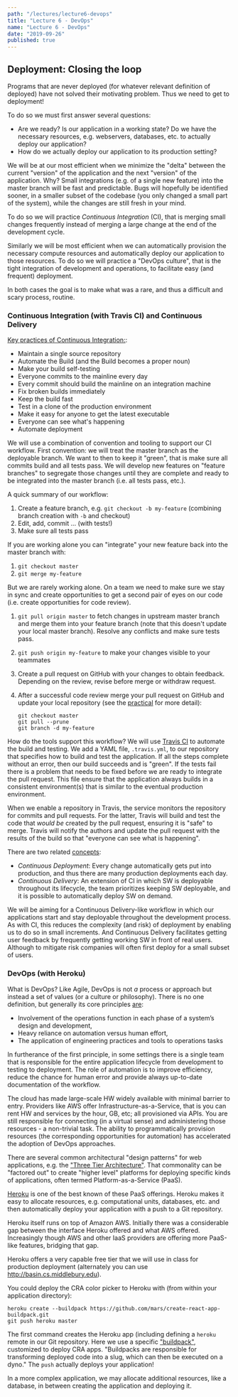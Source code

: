 ```yaml
---
path: "/lectures/lecture6-devops"
title: "Lecture 6 - DevOps"
name: "Lecture 6 - DevOps"
date: "2019-09-26"
published: true
---
```


## Deployment: Closing the loop

Programs that are never deployed (for whatever relevant definition of deployed)
have not solved their motivating problem. Thus we need to get to deployment!

To do so we must first answer several questions:
* Are we ready? Is our application in a working state?
  Do we have the necessary resources, e.g. webservers, databases, etc. to
  actually deploy our application?
* How do we actually deploy our application to its production setting?

We will be at our most efficient when we minimize the "delta" between the
current "version" of the application and the next "version" of the application.
Why? Small integrations (e.g. of a single new feature) into the master branch
will be fast and predictable. Bugs will hopefully be identified sooner, in a
smaller subset of the codebase (you only changed a small part of the system),
while the changes are still fresh in your mind.

To do so we will practice *Continuous Integration* (CI), that is merging small
changes frequently instead of merging a large change at the end of the
development cycle.

Similarly we will be most efficient when we can automatically provision the
necessary compute resources and automatically deploy our application to those
resources. To do so we will practice a "DevOps culture", that is the tight
integration of development and operations, to facilitate easy (and frequent)
deployment.

In both cases the goal is to make what was a rare, and thus a difficult and
scary process, routine.

### Continuous Integration (with Travis CI) and Continuous Delivery

[Key practices of Continuous
Integration:](https://martinfowler.com/articles/continuousIntegration.html#PracticesOfContinuousIntegration):

* Maintain a single source repository
* Automate the Build (and the Build becomes a proper noun)
* Make your build self-testing
* Everyone commits to the mainline every day
* Every commit should build the mainline on an integration machine
* Fix broken builds immediately
* Keep the build fast
* Test in a clone of the production environment
* Make it easy for anyone to get the latest executable
* Everyone can see what's happening
* Automate deployment

We will use a combination of convention and tooling to support our CI workflow.
First convention: we will treat the master branch as the deployable branch. We
want to then to keep it "green", that is make sure all commits build and all
tests pass. We will develop new features on "feature branches" to segregate those changes until they are complete and ready to be integrated into the master branch (i.e. all tests pass, etc.).

A quick summary of our workflow:
1. Create a feature branch, e.g. `git checkout -b my-feature` (combining branch
   creation with `-b` and checkout)
1. Edit, add, commit ... (with tests!)
1. Make sure all tests pass

If you are working alone you can "integrate" your new feature back into the master branch with:
1. `git checkout master`
1. `git merge my-feature`

But we are rarely working alone. On a team we need to make sure we stay in sync
and create opportunities to get a second pair of eyes on our code (i.e. create
opportunities for code review). 
1. `git pull origin master` to fetch changes in upstream master branch and
   merge them into your feature branch (note that this doesn't update your
   local master branch). Resolve any conflicts and make sure tests pass.
1. `git push origin my-feature` to make your changes visible to your teammates
1. Create a pull request on GitHub with your changes to obtain feedback.
   Depending on the review, revise before merge or withdraw request.
1. After a successful code review merge your pull request on GitHub and update your local repository (see the [practical](practial-deploy-cra.html) for more detail):

    ```
    git checkout master
    git pull --prune
    git branch -d my-feature
    ```

How do the tools support this workflow? We will use [Travis
CI](https://travis-ci.com/) to automate the build and testing. We add a YAML
file, `.travis.yml`, to our repository that specifies how to build and test the
application. If all the steps complete without an error, then our build
succeeds and is "green". If the tests fail there is a problem that needs to be
fixed before we are ready to integrate the pull request. This file ensure that
the application always builds in a consistent environment(s) that is similar to
the eventual production environment.

When we enable a repository in Travis, the service monitors the repository for
commits and pull requests. For the latter, Travis will build and test the code
that *would be* created by the pull request, ensuring it is "safe" to merge.
Travis will notify the authors and update the pull request with the results of
the build so that "everyone can see what is happening".

There are two related
[concepts](https://martinfowler.com/bliki/ContinuousDelivery.html):
* *Continuous Deployment*: Every change automatically gets put into production,
  and thus there are many production deployments each day.
* *Continuous Delivery*: An extension of CI in which SW is deployable
  throughout its lifecycle, the team prioritizes keeping SW deployable, and it
  is possible to automatically deploy SW on demand.

We will be aiming for a Continuous Delivery-like workflow in which our
applications start and stay deployable throughout the development process. As
with CI, this reduces the complexity (and risk) of deployment by enabling us to
do so in small increments. And Continuous Delivery facilitates getting user
feedback by frequently getting working SW in front of real users. Although to
mitigate risk companies will often first deploy for a small subset of users.

### DevOps (with Heroku)

What is DevOps? Like Agile, DevOps is not *a* process or approach but instead a
set of values (or a culture or philosophy). There is no one definition, but
generally its core principles
[are](https://landing.google.com/sre/book/chapters/introduction.html):

* Involvement of the operations function in each phase of a system’s design and
development, 
* Heavy reliance on automation versus human effort, 
* The application of engineering practices and tools to operations tasks

In furtherance of the first principle, in some settings there is a single team
that is responsible for the entire application lifecycle from development to
testing to deployment. The role of automation is to improve efficiency, reduce
the chance for human error and provide always up-to-date documentation of the
workflow.


The cloud has made large-scale HW widely available with minimal barrier to
entry. Providers like AWS offer Infrastructure-as-a-Service, that is you can
rent HW and services by the hour, GB, etc; all provisioned via APIs. You are
still responsible for connecting (in a virtual sense) and administering those
resources - a non-trivial task. The ability to programmatically provision
resources (the corresponding opportunities for automation) has accelerated the
adoption of DevOps approaches.

There are several common architectural "design patterns" for web applications,
e.g. the ["Three Tier
Architecture"](https://en.wikipedia.org/wiki/Multitier_architecture#Three-tier_architecture).
That commonality can be "factored out" to create "higher level" platforms for
deploying specific kinds of applications, often termed Platform-as-a-Service (PaaS).

[Heroku](https://www.heroku.com) is one of the best known of these PaaS
offerings. Heroku makes it easy to allocate resources, e.g. computational
units, databases, etc. and then automatically deploy your application with a
push to a Git repository.

Heroku itself runs on top of Amazon AWS. Initially there was a considerable gap
between the interface Heroku offered and what AWS offered. Increasingly though
AWS and other IaaS providers are offering more PaaS-like features, bridging
that gap.

Heroku offers a very capable free tier that we will use in class for production
deployment (alternately you can use <http://basin.cs.middlebury.edu>).

You could deploy the CRA color picker to Heroku with (from within your
application directory):

```
heroku create --buildpack https://github.com/mars/create-react-app-buildpack.git
git push heroku master
```

The first command creates the Heroku app (including defining a `heroku` remote
in our Git repository. Here we use a specific
["buildpack"](https://devcenter.heroku.com/articles/buildpacks), customized to
deploy CRA apps. "Buildpacks are responsible for transforming deployed code
into a slug, which can then be executed on a dyno." The `push` actually deploys
your application! 

In a more complex application, we may allocate additional resources, like a
database, in between creating the application and deploying it. 
